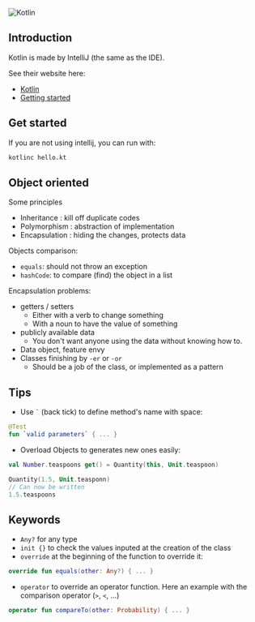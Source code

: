 ![Kotlin](https://upload.wikimedia.org/wikipedia/commons/thumb/7/74/Kotlin-logo.svg/240px-Kotlin-logo.svg.png)

## Introduction
Kotlin is made by IntelliJ (the same as the IDE).

See their website here:
  - [Kotlin](https://kotlinlang.org/)
  - [Getting started](https://kotlinlang.org/docs/tutorials/getting-started.html)

## Get started
If you are not using intellij, you can run with:

```bash
kotlinc hello.kt
```

## Object oriented

Some principles

- Inheritance : kill off duplicate codes
- Polymorphism : abstraction of implementation
- Encapsulation : hiding the changes, protects data

Objects comparison:

- `equals`: should not throw an exception 
- `hashCode`: to compare (find) the object in a list

Encapsulation problems:

- getters / setters
	- Either with a verb to change something
	- With a noun to have the value of something	 
- publicly available data
	- You don't want anyone using the data without knowing how to. 
- Data object, feature envy
- Classes finishing by `-er` or `-or`
	- Should be a job of the class, or implemented as a pattern

## Tips

- Use ``` ` ``` (back tick) to define method's name with space:

```kotlin
@Test
fun `valid parameters` { ... }
```

- Overload Objects to generates new ones easily:
```kotlin
val Number.teaspoons get() = Quantity(this, Unit.teaspoon)

Quantity(1.5, Unit.teasponn) 
// Can now be written
1.5.teaspoons

```

## Keywords

- `Any?` for any type
- `init {}` to check the values inputed at the creation of the class
- `override` at the beginning of the function to override it:

```kotlin
override fun equals(other: Any?) { ... }
```
- `operator` to override an operator function. Here an example with the comparison operator (`>`, `<`, ...)

```kotlin
operator fun compareTo(other: Probability) { ... }
```